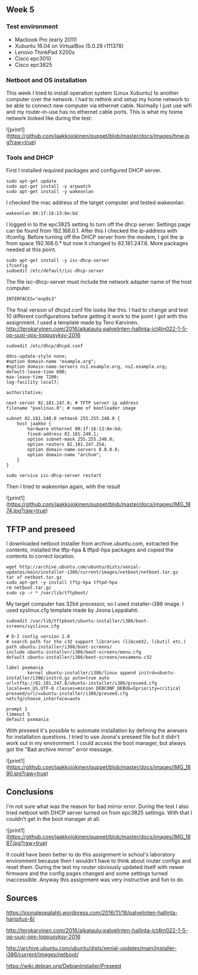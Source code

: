 ## Week 5

### Test environment
- Macbook Pro (early 2011) 
- Xubuntu 16.04 on VirtualBox (5.0.28 r111378)
- Lenovo ThinkPad X200s
- Cisco epc3010
- Cisco epc3825

### Netboot and OS installation

This week I tried to install operation system (Linux Xubuntu) to another computer over the network. I had to rethink and setup my home network to be able to connect new computer via ethernet cable. Normally I just use wifi and my router-in-use has no ethernet cable ports. This is what my home network looked like during the test:

![print1]
(https://github.com/jaakkojokinen/puppet/blob/master/docs/images/hnw.jpg?raw=true)

### Tools and DHCP

First I installed required packages and configured DHCP server.

```
sudo apt-get update
sudo apt-get install -y arpwatch
sudo apt-get install -y wakeonlan
```

I checked the mac address of the target computer and tested wakeonlan.

```
wakeonlan 00:1f:16:13:0e:bd
```


I logged in to the epc3825 setting to turn off the dhcp server. Settings page can be found from 192.168.0.1. After this I checked the ip-address with ifconfig. Before turning off the DHCP server from the modem, I got the ip from space 192.168.0.* but now it changed to 82.181.247.8. More packages needed at this point.

```
sudo apt-get install -y isc-dhcp-server
ifconfig
sudoedit /etc/default/isc-dhcp-server
```

The file isc-dhcp-server must include the network adapter name of the host computer.

```
INTERFACES="enp0s3"
```

The final version of dhcpd.conf file looks like this. I had to change and test 10 different configurations before getting it work to the point I got with this assignment.
I used a template made by Tero Karvinen. http://terokarvinen.com/2016/aikataulu-palvelinten-hallinta-ict4tn022-1-5-op-uusi-ops-loppusyksy-2016

```
sudoedit /etc/dhcp/dhcpd.conf
```
```
ddns-update-style none;
#option domain-name "example.org";
#option domain-name-servers ns1.example.org, ns2.example.org;
default-lease-time 600;
max-lease-time 7200;
log-facility local7;

authoritative; 

next-server 82.181.247.8; # TFTP server ip address
filename "pxelinux.0"; # name of bootloader image

subnet 82.181.240.0 netmask 255.255.248.0 {
	host jaakko {
		hardware ethernet 00:1f:16:13:0e:bd;
		fixed-address 82.181.240.1;
		option subnet-mask 255.255.248.0;
		option routers 82.181.247.254;
		option domain-name-servers 8.8.8.8;
		option domain-name "archvm";
	}
}
```

```
sudo service isc-dhcp-server restart
```

Then I tried to wakeonlan again, with the result 

![print1]
(https://github.com/jaakkojokinen/puppet/blob/master/docs/images/IMG_1874.jpg?raw=true)

## TFTP and preseed  

I downloaded netboot installer from archive.ubuntu.com, extracted the contents, installed the tftp-hpa & tftpd-hpa packages and copied the contents to correct location.

```
wget http://archive.ubuntu.com/ubuntu/dists/xenial-updates/main/installer-i386/current/images/netboot/netboot.tar.gz
tar xf netboot.tar.gz 
sudo apt-get -y install tftp-hpa tftpd-hpa
rm netboot.tar.gz
sudo cp -r * /var/lib/tftpboot/
```

My target computer has 32bit processor, so I used installer-i386 image. I used syslinux.cfg template made by Joona Leppälahti. 

```
sudoedit /var/lib/tftpboot/ubuntu-installer/i386/boot-screens/syslinux.cfg 
```

```
# D-I config version 2.0
# search path for the c32 support libraries (libcom32, libutil etc.)
path ubuntu-installer/i386/boot-screens/
include ubuntu-installer/i386/boot-screens/menu.cfg
default ubuntu-installer/i386/boot-screens/vesamenu.c32

label pxemania
        kernel ubuntu-installer/i386/linux append initrd=ubuntu-installer/i386/initrd.gz auto=true auto url=tftp://82.181.247.8/ubuntu-installer/i386/preseed.cfg locale=en_US.UTF-8 classes=minion DEBCONF_DEBUG=5priority=critical preseed/url/=ubuntu-installer/i386/preseed.cfg netcfg/choose_interface=auto

prompt 1
timeout 5
default pxemania
```

With preseed it's possible to automate installation by defining the anwsers for installation questions. I tried to use Joona's preseed file but it didn't work out in my environment. I could access the boot manager, but always got the "Bad archive mirror" error message. 

![print1]
(https://github.com/jaakkojokinen/puppet/blob/master/docs/images/IMG_1890.jpg?raw=true)

## Conclusions

I'm not sure what was the reason for bad mirror error. During the test I also tried netboot with DHCP server turned on from epc3825 settings. With that I couldn't get in the boot manager at all. 

![print1]
(https://github.com/jaakkojokinen/puppet/blob/master/docs/images/IMG_1887.jpg?raw=true)

It could have been better to do this assignment in school's laboratory environment because then I wouldn't have to think about router configs and reset them. During the test my router obviously updated itself with newer firmware and the config pages changed and some settings turned inaccessible. Anyway this assignment was very instructive and fun to do.

## Sources

https://joonaleppalahti.wordpress.com/2016/11/18/palvelinten-hallinta-harjoitus-8/

http://terokarvinen.com/2016/aikataulu-palvelinten-hallinta-ict4tn022-1-5-op-uusi-ops-loppusyksy-2016

http://archive.ubuntu.com/ubuntu/dists/xenial-updates/main/installer-i386/current/images/netboot/ 

https://wiki.debian.org/DebianInstaller/Preseed
